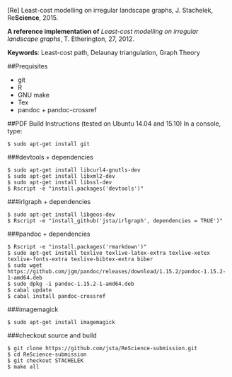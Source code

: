 
\[Re\] Least-cost modelling on irregular landscape graphs, J. Stachelek, Re**Science**, 2015.
  
**A reference implementation of** *Least-cost modelling on irregular landscape graphs*, T. Etherington, 27, 2012.

**Keywords**: Least-cost path, Delaunay triangulation, Graph Theory

##Prequisites 
 * git
 * R
 * GNU make
 * Tex
 * pandoc + pandoc-crossref

##PDF Build Instructions (tested on Ubuntu 14.04 and 15.10)
In a console, type:

```
$ sudo apt-get install git
```

###devtools + dependencies
```
$ sudo apt-get install libcurl4-gnutls-dev
$ sudo apt-get install libxml2-dev
$ sudo apt-get install libssl-dev
$ Rscript -e "install.packages('devtools')"
```

###irlgraph + dependencies
```
$ sudo apt-get install libgeos-dev
$ Rscript -e "install_github('jsta/irlgraph', dependencies = TRUE')"
```

###pandoc + dependencies
```
$ Rscript -e "install.packages('rmarkdown')"
$ sudo apt-get install texlive texlive-latex-extra texlive-xetex texlive-fonts-extra texlive-bibtex-extra biber
$ sudo wget https://github.com/jgm/pandoc/releases/download/1.15.2/pandoc-1.15.2-1-amd64.deb
$ sudo dpkg -i pandoc-1.15.2-1-amd64.deb
$ cabal update
$ cabal install pandoc-crossref
```

###imagemagick
```
$ sudo apt-get install imagemagick
```

###checkout source and build
```
$ git clone https://github.com/jsta/ReScience-submission.git
$ cd ReScience-submission
$ git checkout STACHELEK
$ make all
```